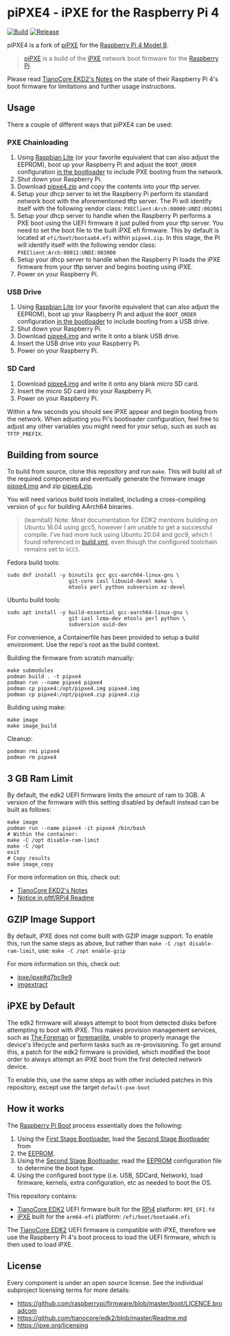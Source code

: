 # piPXE4 - iPXE for the Raspberry Pi 4

[![Build](https://img.shields.io/github/workflow/status/learnitall/pipxe4/Build)](https://github.com/ipxe/pipxe/actions?query=workflow%3ABuild+branch%3Amaster)
[![Release](https://img.shields.io/github/v/release/learnitall/pipxe4)](https://github.com/learnitall/pipxe4/releases/latest)

piPXE4 is a fork of [piPXE] for the [Raspberry Pi 4 Model B].

> [piPXE] is a build of the [iPXE] network boot firmware for the
> [Raspberry Pi].

Please read [TianoCore EKD2's Notes] on the state of their Raspberry
Pi 4's boot firmware for limitations and further usage instructions.

## Usage

There a couple of different ways that piPXE4 can be used:

### PXE Chainloading

1. Using [Raspbian Lite] (or your favorite equivalent that can also
adjust the EEPROM), boot up your Raspberry Pi and adjust the
`BOOT_ORDER` configuration [in the bootloader] to include PXE booting
from the network.
1. Shut down your Raspberry Pi.
1. Download [pipxe4.zip] and copy the contents into your tftp server.
1. Setup your dhcp server to let the Raspberry Pi perform its standard
network boot with the aforementioned tftp server. The Pi will identify
itself with the following vendor class: `PXEClient:Arch:00000:UNDI:002001`
1. Setup your dhcp server to handle when the Raspberry Pi performs a
PXE boot using the UEFI firmware it just pulled from your tftp server.
You need to set the boot file to the built iPXE efi firmware.
This by default is located at `efi/boot/bootaa64.efi` within `pipxe4.zip`.
In this stage, the Pi will identify itself with the following vendor
class: `PXEClient:Arch:00011:UNDI:003000`
1. Setup your dhcp server to handle when the Raspberry Pi loads the
iPXE firmware from your tftp server and begins booting using iPXE.
1. Power on your Raspberry Pi.

### USB Drive

1. Using [Raspbian Lite] (or your favorite equivalent that can also
adjust the EEPROM), boot up your Raspberry Pi and adjust the
`BOOT_ORDER` configuration [in the bootloader] to include booting
from a USB drive.
1. Shut down your Raspberry Pi.
2. Download [pipxe4.img] and write it onto a blank USB drive.
3. Insert the USB drive into your Raspberry Pi.
4. Power on your Raspberry Pi.

### SD Card

1. Download [pipxe4.img] and write it onto any blank micro SD card.
2. Insert the micro SD card into your Raspberry Pi.
3. Power on your Raspberry Pi.

Within a few seconds you should see iPXE appear and begin booting from
the network. When adjusting you Pi's bootloader configuration, feel free
to adjust any other variables you might need for your setup, such as such
as `TFTP_PREFIX`.

## Building from source

To build from source, clone this repository and run `make`.  This will
build all of the required components and eventually generate the firmware
image [pipxe4.img] and zip [pipxe4.zip].

You will need various build tools installed, including a
cross-compiling version of `gcc` for building AArch64 binaries.

> (learnitall) Note: Most documentation for EDK2 mentions
> building on Ubuntu 16.04 using gcc5, however I am unable to get
> a successful compile. I've had more luck using Ubuntu 20.04 and
> gcc9, which I found referenced in [build.yml], even though
> the configured toolchain remains set to `GCC5`.

Fedora build tools:

    sudo dnf install -y binutils gcc gcc-aarch64-linux-gnu \
                        git-core iasl libuuid-devel make \
                        mtools perl python subversion xz-devel

Ubuntu build tools:

    sudo apt install -y build-essential gcc-aarch64-linux-gnu \
                        git iasl lzma-dev mtools perl python \
                        subversion uuid-dev

For convenience, a Containerfile has been provided to setup a
build environment. Use the repo's root as the build context.

Building the firmware from scratch manually:

    make submodules
    podman build . -t pipxe4
    podman run --name pipxe4 pipxe4
    podman cp pipxe4:/opt/pipxe4.img pipxe4.img
    podman cp pipxe4:/opt/pipxe4.zip pipxe4.zip

Building using make:

    make image
    make image_build

Cleanup:

    podman rmi pipxe4
    podman rm pipxe4


## 3 GB Ram Limit

By default, the edk2 UEFI firmware limits the amount of ram to 3GB.
A version of the firmware with this setting disabled by default instead can be built
as follows:

    make image
    podman run --name pipxe4 -it pipxe4 /bin/bash
    # Within the container:
    make -C /opt disable-ram-limit
    make -C /opt
    exit
    # Copy results
    make image_copy

For more information on this, check out:

* [TianoCore EKD2's Notes]
* [Notice in pftf/RPi4 Readme]

## GZIP Image Support

By default, iPXE does not come built with GZIP image support. To enable this,
run the same steps as above, but rather than `make -C /opt disable-ram-limit`,
use: `make -C /opt enable-gzip`

For more information on this, check out:

* [ipxe/ipxe#d7bc9e9]
* [imgextract]

## iPXE by Default

The edk2 firmware will always attempt to boot from detected disks before
attempting to boot with iPXE. This makes provision management services,
such as [The Foreman] or [foremanlite], unable to properly manage the device's
lifecycle and perform tasks such as re-provisioning. To get around this, a
patch for the edk2 firmware is provided, which modified the boot order to always
attempt an iPXE boot from the first detected network device.

To enable this, use the same steps as with other included patches in this
repository, except use the target `default-pxe-boot`

## How it works

The [Raspberry Pi Boot] process essentially does the following:

1. Using the [First Stage Bootloader], load the [Second Stage Bootloader] from
2. the [EEPROM].
3. Using the [Second Stage Bootloader], read the [EEPROM] configuration file to
determine the boot type.
1. Using the configured boot type (i.e. USB, SDCard, Network), load firmware,
kernels, extra configuration, etc as needed to boot the OS.

This repository contains:

* [TianoCore EDK2] UEFI firmware built for the [RPi4] platform: `RPI_EFI.fd`
* [iPXE] built for the `arm64-efi` platform: `/efi/boot/bootaa64.efi`

The [TianoCore EDK2] UEFI firmware is compatible with iPXE, therefore we use the
Raspberry Pi 4's boot process to load the UEFI firmware, which is then used
to load iPXE.

## License

Every component is under an open source license.  See the individual
subproject licensing terms for more details:

* <https://github.com/raspberrypi/firmware/blob/master/boot/LICENCE.broadcom>
* <https://github.com/tianocore/edk2/blob/master/Readme.md>
* <https://ipxe.org/licensing>

[iPXE]: https://ipxe.org
[piPXE]: https://github.com/ipxe/pipxe
[Raspberry Pi]: https://www.raspberrypi.org
[Raspberry Pi 4 Model B]: https://www.raspberrypi.com/products/raspberry-pi-4-model-b/
[pipxe4.img]: https://github.com/learnitall/pipxe4/releases/latest/download/pipxe4.img
[pipxe4.zip]: https://github.com/learnitall/pipxe4/releases/latest/download/pipxe4.zip
[TianoCore EDK2]: https://github.com/tianocore/edk2
[Using EDK II with Native GCC]: https://github.com/tianocore/tianocore.github.io/wiki/Using-EDK-II-with-Native-GCC
[RPi4]: https://github.com/tianocore/edk2-platforms/tree/master/Platform/RaspberryPi/RPi4
[build.yml]: https://github.com/ipxe/pipxe/tree/master/.github/workflows
[Raspberry Pi Boot]: https://www.raspberrypi.com/documentation/computers/raspberry-pi.html#first-stage-bootloader
[in the bootloader]: https://www.raspberrypi.com/documentation/computers/raspberry-pi.html#raspberry-pi-4-bootloader-configuration
[Raspbian Lite]: https://www.raspberrypi.org/downloads/raspbian/
[EEPROM]: https://www.raspberrypi.com/documentation/computers/raspberry-pi.html#raspberry-pi-4-boot-eeprom
[Second Stage Bootloader]: https://www.raspberrypi.com/documentation/computers/raspberry-pi.html#second-stage-bootloader
[First Stage Bootloader]: https://www.raspberrypi.com/documentation/computers/raspberry-pi.html#first-stage-bootloader
[TianoCore EKD2's Notes]: https://github.com/tianocore/edk2-platforms/tree/master/Platform/RaspberryPi/RPi4#notes
[Notice in pftf/RPi4 Readme]: https://github.com/pftf/RPi4/blob/master/Readme.md#initial-notice
[imgextract]: https://ipxe.org/cmd/imgextract
[ipxe/ipxe#d7bc9e9]: https://github.com/ipxe/ipxe/commit/d7bc9e9d67c2e7a4d2006d2c48485b3265aea038
[The Foreman]: https://theforeman.org
[foremanlite]: https://github.com/learnitall/foremanlite